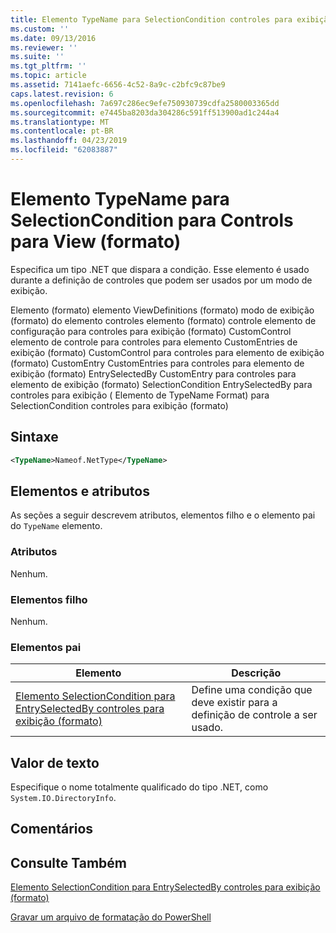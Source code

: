 ```yaml
---
title: Elemento TypeName para SelectionCondition controles para exibição (formato) | Microsoft Docs
ms.custom: ''
ms.date: 09/13/2016
ms.reviewer: ''
ms.suite: ''
ms.tgt_pltfrm: ''
ms.topic: article
ms.assetid: 7141aefc-6656-4c52-8a9c-c2bfc9c87be9
caps.latest.revision: 6
ms.openlocfilehash: 7a697c286ec9efe750930739cdfa2580003365dd
ms.sourcegitcommit: e7445ba8203da304286c591ff513900ad1c244a4
ms.translationtype: MT
ms.contentlocale: pt-BR
ms.lasthandoff: 04/23/2019
ms.locfileid: "62083887"
---
```

# <a name="typename-element-for-selectioncondition-for-controls-for-view-format"></a>Elemento TypeName para SelectionCondition para Controls para View (formato)

Especifica um tipo .NET que dispara a condição. Esse elemento é usado durante a definição de controles que podem ser usados por um modo de exibição.

Elemento (formato) elemento ViewDefinitions (formato) modo de exibição (formato) do elemento controles elemento (formato) controle elemento de configuração para controles para exibição (formato) CustomControl elemento de controle para controles para elemento CustomEntries de exibição (formato) CustomControl para controles para elemento de exibição (formato) CustomEntry CustomEntries para controles para elemento de exibição (formato) EntrySelectedBy CustomEntry para controles para elemento de exibição (formato) SelectionCondition EntrySelectedBy para controles para exibição ( Elemento de TypeName Format) para SelectionCondition controles para exibição (formato)

## <a name="syntax"></a>Sintaxe

```xml
<TypeName>Nameof.NetType</TypeName>

```

## <a name="attributes-and-elements"></a>Elementos e atributos

As seções a seguir descrevem atributos, elementos filho e o elemento pai do `TypeName` elemento.

### <a name="attributes"></a>Atributos

Nenhum.

### <a name="child-elements"></a>Elementos filho

Nenhum.

### <a name="parent-elements"></a>Elementos pai

|Elemento|Descrição|
|-------------|-----------------|
|[Elemento SelectionCondition para EntrySelectedBy controles para exibição (formato)](./selectioncondition-element-for-entryselectedby-for-controls-for-view-format.md)|Define uma condição que deve existir para a definição de controle a ser usado.|

## <a name="text-value"></a>Valor de texto

Especifique o nome totalmente qualificado do tipo .NET, como `System.IO.DirectoryInfo`.

## <a name="remarks"></a>Comentários

## <a name="see-also"></a>Consulte Também

[Elemento SelectionCondition para EntrySelectedBy controles para exibição (formato)](./selectioncondition-element-for-entryselectedby-for-controls-for-view-format.md)

[Gravar um arquivo de formatação do PowerShell](./writing-a-powershell-formatting-file.md)
